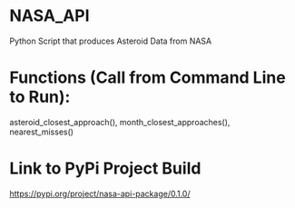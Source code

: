 # NASA_API
Python Script that produces Asteroid Data from NASA

Functions (Call from Command Line to Run):
===================================
asteroid_closest_approach(), month_closest_approaches(), nearest_misses()

Link to PyPi Project Build
==================================
https://pypi.org/project/nasa-api-package/0.1.0/

